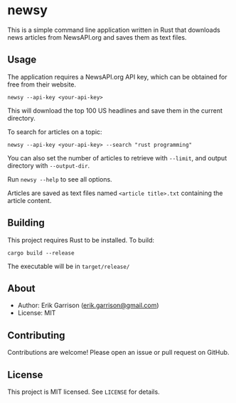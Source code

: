# newsy

This is a simple command line application written in Rust that downloads news articles from NewsAPI.org and saves them as text files.

## Usage

The application requires a NewsAPI.org API key, which can be obtained for free from their website.

```
newsy --api-key <your-api-key> 
```

This will download the top 100 US headlines and save them in the current directory. 

To search for articles on a topic:

```
newsy --api-key <your-api-key> --search "rust programming"
```

You can also set the number of articles to retrieve with `--limit`, and output directory with `--output-dir`.

Run `newsy --help` to see all options.

Articles are saved as text files named `<article title>.txt` containing the article content.

## Building

This project requires Rust to be installed. To build:

```
cargo build --release
```

The executable will be in `target/release/`

## About 

- Author: Erik Garrison (erik.garrison@gmail.com)
- License: MIT

## Contributing

Contributions are welcome! Please open an issue or pull request on GitHub. 

## License

This project is MIT licensed. See `LICENSE` for details.
